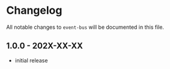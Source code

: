 # Changelog

All notable changes to `event-bus` will be documented in this file.

## 1.0.0 - 202X-XX-XX

- initial release
